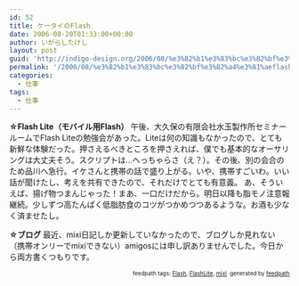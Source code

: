 ```yaml
---
id: 52
title: ケータイのFlash
date: 2006-08-20T01:33:00+00:00
author: いがらしたけし
layout: post
guid: 'http://indigo-design.org/2006/08/%e3%82%b1%e3%83%bc%e3%82%bf%e3%82%a4%e3%81%aeflash/'
permalink: '/2006/08/%e3%82%b1%e3%83%bc%e3%82%bf%e3%82%a4%e3%81%aeflash/'
categories:
  - 仕事
tags:
  - 仕事
---
```

<strong>☆Flash Lite（モバイル用Flash）</strong>
午後、大久保の有限会社水玉製作所セミナールームでFlash Liteの勉強会があった。Liteは何の知識もなかったので、とても新鮮な体験だった。押さえるべきところを押さえれば、僕でも基本的なオーサリングは大丈夫そう。スクリプトは…へっちゃらさ（え？）。その後、別の会合のため品川へ急行。イケさんと携帯の話で盛り上がる。いや、携帯すごいわ。いい話が聞けたし、考えを共有できたので、それだけでとても有意義。
あ、そういえば、揚げ物つまんじゃった！まあ、一口だけだから。明日以降も脂モノ注意報継続。少しずつ高たんぱく低脂肪食のコツがつかめつつあるような。お酒も少なく済ませたし。

<!--more-->
<strong>☆ブログ</strong>
最近、mixi日記しか更新していなかったので、ブログしか見れない（携帯オンリーでmixiできない）amigosには申し訳ありませんでした。今日から両方書くつもりです。

<div style="text-align: right;font-size: 10px">
<span>feedpath tags: <a href="http://feedpath.jp/search/index.csp?search_text=Flash" rel="tag">Flash</a>,  <a href="http://feedpath.jp/search/index.csp?search_text=FlashLite" rel="tag">FlashLite</a>,  <a href="http://feedpath.jp/search/index.csp?search_text=mixi" rel="tag">mixi</a></span>&nbsp;&nbsp;<span>generated by <a href="http://feedpath.jp">feedpath</a></span>
</div>